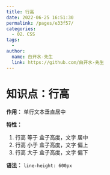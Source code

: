 ```yaml
---
title: 行高
date: 2022-06-25 16:51:30
permalink: /pages/e33f57/
categories:
  - 02、CSS
tags:
  - 
author: 
  name: 白开水-先生
  link: https://github.com/白开水-先生
---
```

# 知识点：行高

**作用：** 单行文本垂直居中

**特性：**
1. 行高 等于 盒子高度，文字 居中
2. 行高 小于 盒子高度，文字 偏上
3. 行高 大于 盒子高度，文字 偏下

**语法：** `line-height: 600px`